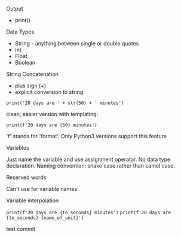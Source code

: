 Output
- print()

Data Types
- String - anything between single or double quotes
- Int
- Float
- Boolean

String Concatenation
- plus sign (+)
- explicit conversion to string

`print('20 days are ' + str(50) + ' minutes')`

clean, easier version with templating:

`print(f'20 days are {50} minutes')`

'f' stands for 'format'. Only Python3 versions support this feature

Variables

Just name the variable and use assignment operator. No data type declaration.
Naming convention: snake case rather than camel case.

Reserved words

Can't use for variable names

Variable interpolation

`print(f'20 days are {to_seconds} minutes')`
`print(f'20 days are {to_seconds} {name_of_unit}')`

test commit